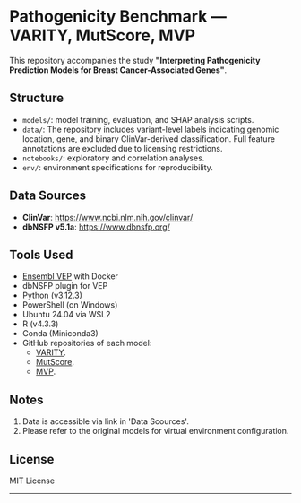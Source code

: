 # Pathogenicity Benchmark — VARITY, MutScore, MVP

This repository accompanies the study **"Interpreting Pathogenicity Prediction Models for Breast Cancer-Associated Genes"**.

## Structure
- `models/`: model training, evaluation, and SHAP analysis scripts.
- `data/`: The repository includes variant-level labels indicating genomic location, gene, and binary ClinVar-derived classification. Full feature annotations are excluded due to licensing restrictions.
- `notebooks/`: exploratory and correlation analyses.
- `env/`: environment specifications for reproducibility.

## Data Sources
- **ClinVar**: https://www.ncbi.nlm.nih.gov/clinvar/
- **dbNSFP v5.1a**: https://www.dbnsfp.org/

## Tools Used
- [Ensembl VEP](https://www.ensembl.org/info/docs/tools/vep/index.html) with Docker
- dbNSFP plugin for VEP
- Python (v3.12.3)
- PowerShell (on Windows)
- Ubuntu 24.04 via WSL2
- R (v4.3.3)
- Conda (Miniconda3)
- GitHub repositories of each model:
   - [VARITY](https://github.com/joewuca/varity).
   - [MutScore](https://github.com/mquinodo/MutScore).
   - [MVP](https://github.com/ShenLab/missense).


## Notes
1. Data is accessible via link in 'Data Scources'.
2. Please refer to the original models for virtual environment configuration.

## License
MIT License

---

